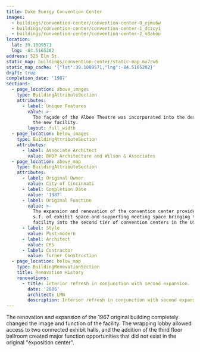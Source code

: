 ```yaml
---
title: Duke Energy Convention Center
images:
  - buildings/convention-center/convention-center-0_ejmu6w
  - buildings/convention-center/convention-center-1_dczcy1
  - buildings/convention-center/convention-center-2_v8akou
location:
  lat: 39.1009571
  lng: -84.5165202
address: 525 Elm St.
static_map: buildings/convention-center/static-map_mx7rw6
static_map_cache: '{"lat":39.1009571,"lng":-84.5165202}'
draft: true
completion_date: '1987'
sections:
  - page_location: above_images
    type: BuildingAttributeSection
    attributes:
      - label: Unique Features
        value: >-
          The façade of the Albee Theatre was incorporated into the design of
          the new facility.
        layout: full_width
  - page_location: below_images
    type: BuildingAttributeSection
    attributes:
      - label: Associate Architect
        value: BHDP Architecture and Wilson & Associates
  - page_location: above_map
    type: BuildingAttributeSection
    attributes:
      - label: Original Owner
        value: City of Cincinnati
      - label: Completion Date
        value: '1987'
      - label: Original Function
        value: >-
          The expansion and renovation of the convention center provided 160,000
          s.f. of exhibit space and supporting meeting space bringing the
          facility into the second tier of convention centers in the US.
      - label: Style
        value: Post-modern
      - label: Architect
        value: CRS
      - label: Contractor
        value: Turner Construction
  - page_location: below_map
    type: BuildingRenovationSection
    title: Renovation History
    renovations:
      - title: Interior refresh in conjunction with second expansion.
        date: '2006'
        architect: LMN
        description: Interior refresh in conjunction with second expansion.
---
```


The renovation and expansion of the 1967 original building completely changed the image and function of the facility. The wrapping lobby allowed access to two connected exhibit halls, and the addition of the third floor ballroom created major function opportunities that did not exist in the original "exposition center".
